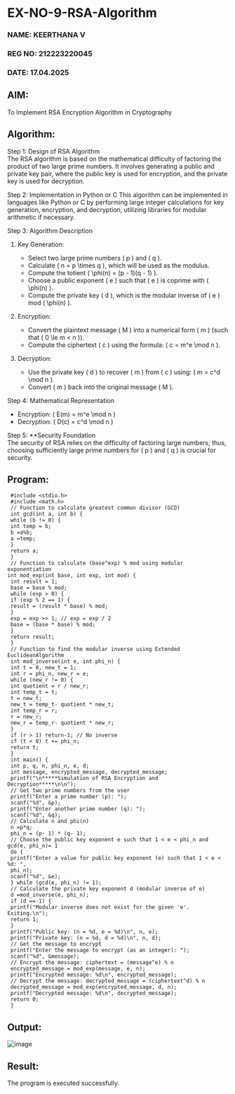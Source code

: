 # EX-NO-9-RSA-Algorithm
### NAME: KEERTHANA V
### REG NO: 212223220045
### DATE: 17.04.2025

## AIM:
To Implement RSA Encryption Algorithm in Cryptography

## Algorithm:


Step 1: Design of RSA Algorithm  
The RSA algorithm is based on the mathematical difficulty of factoring the product of two large prime numbers. It involves generating a public and private key pair, where the public key is used for encryption, and the private key is used for decryption.

Step 2: Implementation in Python or C 
This algorithm can be implemented in languages like Python or C by performing large integer calculations for key generation, encryption, and decryption, utilizing libraries for modular arithmetic if necessary.

Step 3: Algorithm Description  
1. Key Generation:
   - Select two large prime numbers \( p \) and \( q \).
   - Calculate \( n = p \times q \), which will be used as the modulus.
   - Compute the totient \( \phi(n) = (p - 1)(q - 1) \).
   - Choose a public exponent \( e \) such that \( e \) is coprime with \( \phi(n) \).
   - Compute the private key \( d \), which is the modular inverse of \( e \) mod \( \phi(n) \).

2. Encryption:
   - Convert the plaintext message \( M \) into a numerical form \( m \) (such that \( 0 \le m < n \)).
   - Compute the ciphertext \( c \) using the formula: \( c = m^e \mod n \).

3. Decryption:
   - Use the private key \( d \) to recover \( m \) from \( c \) using: \( m = c^d \mod n \).
   - Convert \( m \) back into the original message \( M \).

Step 4: Mathematical Representation  
- Encryption: \( E(m) = m^e \mod n \)
- Decryption: \( D(c) = c^d \mod n \)

Step 5: **Security Foundation  
The security of RSA relies on the difficulty of factoring large numbers; thus, choosing sufficiently large prime numbers for \( p \) and \( q \) is crucial for security.

## Program:
```
 #include <stdio.h>
 #include <math.h>
 // Function to calculate greatest common divisor (GCD)
 int gcd(int a, int b) {
 while (b != 0) {
 int temp = b;
 b =a%b;
 a =temp;
 }
 return a;
 }
 // Function to calculate (base^exp) % mod using modular exponentiation
int mod_exp(int base, int exp, int mod) {
 int result = 1;
 base = base % mod;
 while (exp > 0) {
 if (exp % 2 == 1) {
 result = (result * base) % mod;
 }
 exp = exp >> 1; // exp = exp / 2
 base = (base * base) % mod;
 }
 return result;
 }
 // Function to find the modular inverse using Extended EuclideanAlgorithm
 int mod_inverse(int e, int phi_n) {
 int t = 0, new_t = 1;
 int r = phi_n, new_r = e;
 while (new_r != 0) {
 int quotient = r / new_r;
 int temp_t = t;
 t = new_t;
 new_t = temp_t- quotient * new_t;
 int temp_r = r;
 r = new_r;
 new_r = temp_r- quotient * new_r;
 }
 if (r > 1) return-1; // No inverse
 if (t < 0) t += phi_n;
 return t;
 }
 int main() {
 int p, q, n, phi_n, e, d;
 int message, encrypted_message, decrypted_message;
 printf("\n*****Simulation of RSA Encryption and Decryption*****\n\n");
 // Get two prime numbers from the user
 printf("Enter a prime number (p): ");
 scanf("%d", &p);
 printf("Enter another prime number (q): ");
 scanf("%d", &q);
 // Calculate n and phi(n)
 n =p*q;
 phi_n = (p- 1) * (q- 1);
 // Choose the public key exponent e such that 1 < e < phi_n and gcd(e, phi_n)= 1
 do {
 printf("Enter a value for public key exponent (e) such that 1 < e < %d: ",
 phi_n);
 scanf("%d", &e);
 } while (gcd(e, phi_n) != 1);
 // Calculate the private key exponent d (modular inverse of e)
 d =mod_inverse(e, phi_n);
 if (d ==-1) {
 printf("Modular inverse does not exist for the given 'e'. Exiting.\n");
 return 1;
 }
 printf("Public key: (n = %d, e = %d)\n", n, e);
 printf("Private key: (n = %d, d = %d)\n", n, d);
 // Get the message to encrypt
 printf("Enter the message to encrypt (as an integer): ");
 scanf("%d", &message);
 // Encrypt the message: ciphertext = (message^e) % n
 encrypted_message = mod_exp(message, e, n);
 printf("Encrypted message: %d\n", encrypted_message);
 // Decrypt the message: decrypted_message = (ciphertext^d) % n
 decrypted_message = mod_exp(encrypted_message, d, n);
 printf("Decrypted message: %d\n", decrypted_message);
 return 0;
 }
```

## Output:

![image](https://github.com/user-attachments/assets/79816425-630a-456c-9744-9ce15c30beda)


## Result:
 The program is executed successfully.
